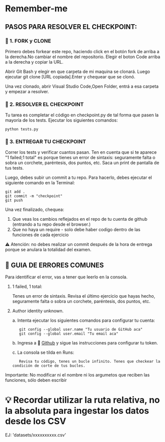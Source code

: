 # Remember-me

## PASOS PARA RESOLVER EL CHECKPOINT:

### 📌 1. FORK y CLONE

Primero debes forkear este repo, haciendo click en el botón fork de arriba a la derecha.No cambiar el nombre del repositorio.
Elegir el boton Code arriba a la derecha y copiar la URL.

Abrir Git Bash y elegir en que carpeta de mi maquina se clonará. Luego ejecutar git clone [URL copiada].Enter y chequear que se clonó.

Una vez clonado, abrir Visual Studio Code,Open Folder, entrá a esa carpeta y empezar a resolver.

### 📌 2. RESOLVER EL CHECKPOINT

Tu tarea es completar el código en checkpoint.py de tal forma que pasen la mayoría de los tests. 
Ejecutar los siguientes comandos:

    python tests.py

### 📌 3. ENTREGAR TU CHECKPOINT

Correr los tests y verificar cuantos pasan. Ten en cuenta que si te aparece "1 failed;1 total" es porque tienes un error de sintaxis: seguramente falta o sobra un corchete, paréntesis, dos puntos, etc. Saca un print de pantalla de tus tests. 

Luego, debes subir un commit a tu repo. Para hacerlo, debes ejecutar el siguiente comando en la Terminal:

    git add .
    git commit -m "checkpoint"
    git push 

Una vez finalizado, chequea:

1. Que veas los cambios reflejados en el repo de tu cuenta de github (entrando a tu repo desde el browser.)
2. Que no haya un require - solo debe haber codigo dentro de las funciones de cada ejercicio

⚠️ Atención: no debes realizar un commit después de la hora de entrega porque se anulara la totalidad del examen.

## 🔎 GUIA DE ERRORES COMUNES

Para identificar el error, vas a tener que leerlo en la consola.

1. 1 failed, 1 total:

    Tenes un error de sintaxis. Revisa el último ejercicio que hayas hecho, seguramente falta o sobra un corchete, paréntesis, dos puntos, etc.
    
2. Author identity unknown.

    a. Intenta ejecutar los siguientes comandos para configurar tu cuenta:

          git config --global user.name "Tu usuario de GitHub aca"
          git config --global user.email "Tu email aca"
          
     b. Ingresa a 🔗 [Github](https://docs.github.com/es/authentication/keeping-your-account-and-data-secure/creating-a-personal-access-token) y sigue las instrucciones para configurar tu token.
     
     c. La consola se tilda en Runs:

          Revisa tu código, tenes un bucle infinito. Tenes que checkear la condición de corte de tus bucles.
          
Importante: No modificar ni el nombre ni los argumetos que reciben las funciones, sólo deben escribir

# 💡 Recordar utilizar la ruta relativa, no la absoluta para ingestar los datos desde los CSV

EJ: 'datasets/xxxxxxxxxx.csv'
